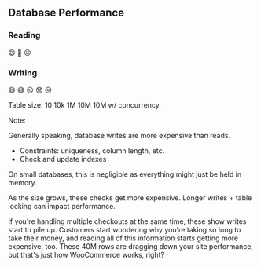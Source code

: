 ## Database Performance

<div class="row fragment" data-fragment-index="0">
    <div class="col fragment-replacement">
        <h3>Reading</h3>
        <span class="fragment fade-out" data-fragment-index="2"><span class="fragment fade-in fade-in-out giant-emoji" data-fragment-index="0">😄</span></span>
        <span class="fragment fade-out" data-fragment-index="4"><span class="fragment fade-in giant-emoji" data-fragment-index="2">🙂</span></span>
        <span class="fragment fade-in giant-emoji" data-fragment-index="4">😐</span>
    </div>
    <div class="col fragment-replacement">
        <h3>Writing</h3>
        <span class="fragment fade-out giant-emoji" data-fragment-index="1">😄</span>
        <span class="fragment fade-out" data-fragment-index="2"><span class="fragment fade-in giant-emoji" data-fragment-index="1">😅</span></span>
        <span class="fragment fade-out" data-fragment-index="3"><span class="fragment fade-in giant-emoji" data-fragment-index="2">😐</span></span>
        <span class="fragment fade-out" data-fragment-index="4"><span class="fragment fade-in giant-emoji" data-fragment-index="3">😟</span></span>
        <span class="fragment fade-in giant-emoji" data-fragment-index="4">😖</span>
    </div>
</div>

<p class="fragment fragment-replacement" data-fragment-index="0">
    Table size:
    <span class="fragment fade-out" data-fragment-index="1">10</span>
    <span class="fragment fade-out" data-fragment-index="2"><span class="fragment fade-in" data-fragment-index="1">10k</span></span>
    <span class="fragment fade-out" data-fragment-index="3"><span class="fragment fade-in" data-fragment-index="2">1M</span></span>
    <span class="fragment fade-out" data-fragment-index="4"><span class="fragment fade-in" data-fragment-index="3">10M</span></span>
    <span class="fragment fade-in" data-fragment-index="4">10M w/ concurrency</span>
</p>

Note:

Generally speaking, database writes are more expensive than reads.
- Constraints: uniqueness, column length, etc.
- Check and update indexes

On small databases, this is negligible as everything might just be held in memory.

As the size grows, these checks get more expensive. Longer writes + table locking can impact performance.

If you're handling multiple checkouts at the same time, these show writes start to pile up. Customers start wondering why you're taking so long to take their money, and reading all of this information starts getting more expensive, too. These 40M rows are dragging down your site performance, but that's just how WooCommerce works, right?
